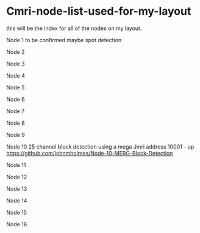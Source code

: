 # Cmri-node-list-used-for-my-layout
this will be the index for all of the nodes on my layout.

Node 1 to be confirmed maybe spot detection

Node 2

Node 3

Node 4

Node 5

Node 6

Node 7

Node 8

Node 9

Node 10 25 channel block detection using a mega Jmri address 10001 - up https://github.com/johnmholmes/Node-10-MERG-Block-Detection

Node 11

Node 12

Node 13

Node 14

Node 15

Node 16
